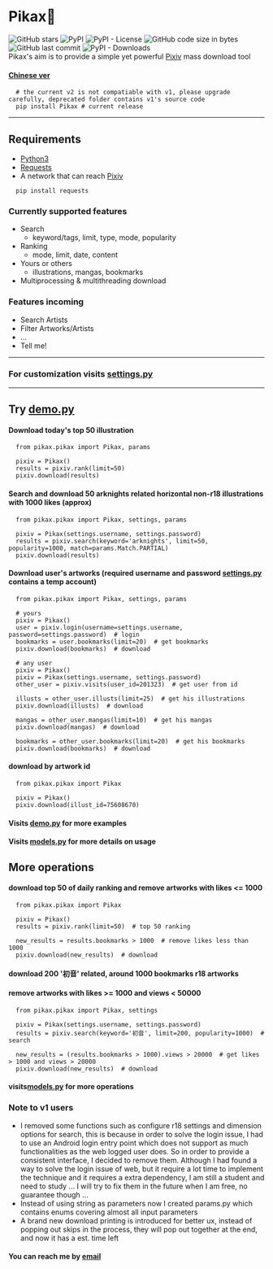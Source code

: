 # Pikax:unicorn:
![GitHub stars](https://img.shields.io/github/stars/Redcxx/pikax?color=000&style=flat-square) ![PyPI](https://img.shields.io/pypi/v/pikax?color=000&style=flat-square) ![PyPI - License](https://img.shields.io/pypi/l/pikax?color=000&style=flat-square) ![GitHub code size in bytes](https://img.shields.io/github/languages/code-size/Redcxx/pikax?color=000&style=flat-square) ![GitHub last commit](https://img.shields.io/github/last-commit/Redcxx/pikax?color=000&style=flat-square) ![PyPI - Downloads](https://img.shields.io/pypi/dw/pikax?color=000&style=flat-square)<br>
Pikax's aim is to provide a simple yet powerful [Pixiv](https://www.pixiv.net/) mass download tool
#### [Chinese ver](https://github.com/Redcxx/Pixiv-Crawler/blob/master/README.md)
````
  # the current v2 is not compatiable with v1, please upgrade carefully, deprecated folder contains v1's source code
  pip install Pikax # current release
````
---
## Requirements
- [Python3](https://www.python.org/downloads/)
- [Requests](https://2.python-requests.org/en/master/)
- A network that can reach [Pixiv](https://www.pixiv.net/)
```
  pip install requests
```
### Currently supported features
- Search
  - keyword/tags, limit, type, mode, popularity
- Ranking
  - mode, limit, date, content
- Yours or others
  - illustrations, mangas, bookmarks
- Multiprocessing & multithreading download


### Features incoming
- Search Artists
- Filter Artworks/Artists
- ...
- Tell me!
---
### For customization visits [settings.py](https://github.com/Redcxx/Pixiv-Crawler/blob/master/pikax/settings.py)
---
## Try [demo.py](https://github.com/Redcxx/Pixiv-Crawler/blob/master/demo.py)
#### Download today's top 50 illustration
```
  from pikax.pikax import Pikax, params

  pixiv = Pikax()
  results = pixiv.rank(limit=50)
  pixiv.download(results)
```
#### Search and download 50 arknights related horizontal non-r18 illustrations with 1000 likes (approx)
```
  from pikax.pikax import Pikax, settings, params

  pixiv = Pikax(settings.username, settings.password)
  results = pixiv.search(keyword='arknights', limit=50, popularity=1000, match=params.Match.PARTIAL)
  pixiv.download(results)
```
#### Download user's artworks (required username and password [settings.py](https://github.com/Redcxx/Pixiv-Crawler/blob/master/pikax/settings.py) contains a temp account)
```
  from pikax.pikax import Pikax, settings, params

  # yours
  pixiv = Pikax()
  user = pixiv.login(username=settings.username, password=settings.password)  # login
  bookmarks = user.bookmarks(limit=20)  # get bookmarks
  pixiv.download(bookmarks)  # download

  # any user
  pixiv = Pikax()
  pixiv = Pikax(settings.username, settings.password)
  other_user = pixiv.visits(user_id=201323)  # get user from id

  illusts = other_user.illusts(limit=25)  # get his illustrations
  pixiv.download(illusts)  # download

  mangas = other_user.mangas(limit=10)  # get his mangas
  pixiv.download(mangas)  # download

  bookmarks = other_user.bookmarks(limit=20)  # get his bookmarks
  pixiv.download(bookmarks)  # download
```
#### download by artwork id
````
  from pikax.pikax import Pikax

  pixiv = Pikax()
  pixiv.download(illust_id=75608670)
````
#### Visits [demo.py](https://github.com/Redcxx/Pixiv-Crawler/blob/master/demo.py) for more examples
#### Visits [models.py](https://github.com/Redcxx/Pikax/blob/master/pikax/models.py) for more details on usage

## More operations
#### download top 50 of daily ranking and remove artworks with likes <= 1000
````
  from pikax.pikax import Pikax

  pixiv = Pikax()
  results = pixiv.rank(limit=50)  # top 50 ranking

  new_results = results.bookmarks > 1000  # remove likes less than 1000
  pixiv.download(new_results)  # download
````

#### download 200 '初音' related, around 1000 bookmarks r18 artworks
#### remove artworks with likes >= 1000 and views < 50000
````
  from pikax.pikax import Pikax, settings

  pixiv = Pikax(settings.username, settings.password)
  results = pixiv.search(keyword='初音', limit=200, popularity=1000)  # search

  new_results = (results.bookmarks > 1000).views > 20000  # get likes > 1000 and views > 20000
  pixiv.download(new_results)  # download
````
#### visits[models.py](https://github.com/Redcxx/Pikax/blob/master/pikax/models.py) for more operations
### Note to v1 users
 - I removed some functions such as configure r18 settings and dimension options for search, this is because in order to solve the login issue, I had to use an Android login entry point which does not support as much functionalities as the web logged user does. So in order to provide a consistent interface, I decided to remove them. Although I had found a way to solve the login issue of web, but it require a lot time to implement the technique and it requires a extra dependency, I am still a student and need to study ... I will try to fix them in the future when I am free, no guarantee though ...
 - Instead of using string as parameters now I created params.py which contains enums covering almost all input parameters
 - A brand new download printing is introduced for better ux, instead of popping out skips in the process, they will pop out together at the end, and now it has a est. time left
 #### You can reach me by [email](mailto:weilue.luo@student.manchester.ac.uk)
